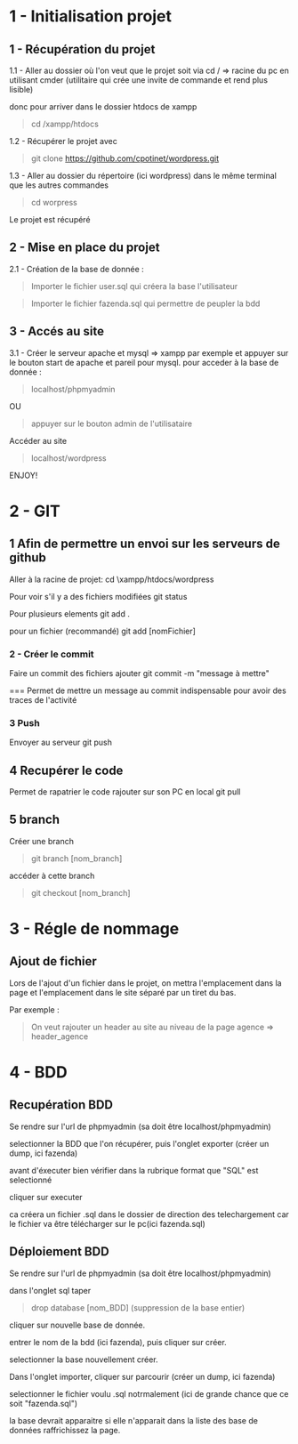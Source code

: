 ﻿# 1 - Initialisation projet

## 1 - Récupération du projet

1.1 - Aller au dossier où l'on veut que le projet soit via
cd / => racine du pc en utilisant cmder (utilitaire qui crée une invite de commande et rend plus lisible)

donc pour arriver dans le dossier htdocs de xampp
>cd /xampp/htdocs

1.2 - Récupérer le projet avec

> git clone https://github.com/cpotinet/wordpress.git

1.3 - Aller au dossier du répertoire (ici wordpress) dans le même terminal que les autres commandes

> cd worpress

Le projet est récupéré

## 2 - Mise en place du projet

2.1 - Création de la base de donnée :

>Importer le fichier user.sql qui créera la base l'utilisateur

>Importer le fichier fazenda.sql qui permettre de peupler la bdd

## 3 - Accés au site

3.1 - Créer le serveur apache et mysql => xampp par exemple et appuyer sur le bouton start de apache et pareil pour mysql.
pour acceder à la base de donnée :

>localhost/phpmyadmin

OU

>appuyer sur le bouton admin de l'utilisataire

Accéder au site

>localhost/wordpress

ENJOY!

# 2 - GIT

## 1 Afin de permettre un envoi sur les serveurs de github

Aller à la racine de projet:
cd \xampp/htdocs/wordpress

Pour voir s'il y a des fichiers modifiées
git status

Pour plusieurs elements
git add . 

pour un fichier (recommandé)
git add [nomFichier]

### 2 - Créer le commit 

Faire un commit des fichiers ajouter
git commit -m "message à mettre"

=== Permet de mettre un message au commit indispensable pour avoir des traces de l'activité

### 3 Push

Envoyer au serveur
git push

## 4 Recupérer le code 

Permet de rapatrier le code rajouter sur son PC en local
git pull

## 5 branch

Créer une branch
> git branch [nom_branch]

accéder à cette branch
>git checkout [nom_branch]

# 3 - Régle de nommage 

## Ajout de fichier 

Lors de l'ajout d'un fichier dans le projet, on mettra l'emplacement dans la page et l'emplacement dans le site séparé par un tiret du bas.

Par exemple : 

>On veut rajouter un header au site au niveau de la page agence => header_agence 

# 4 - BDD 

## Recupération BDD

Se rendre sur l'url de phpmyadmin (sa doit être localhost/phpmyadmin)

selectionner la BDD que l'on récupérer, puis l'onglet exporter (créer un dump, ici fazenda)

avant d'éxecuter bien vérifier dans la rubrique format que "SQL" est selectionné

cliquer sur executer

ca créera un fichier .sql dans le dossier de direction des telechargement car le fichier va être télécharger sur le pc(ici fazenda.sql)
 
## Déploiement BDD

Se rendre sur l'url de phpmyadmin (sa doit être localhost/phpmyadmin)

dans l'onglet sql taper 
>drop database [nom_BDD] (suppression de la base entier)

cliquer sur nouvelle base de donnée.

entrer le nom de la bdd (ici fazenda), puis cliquer sur créer.

selectionner la base nouvellement créer.

Dans l'onglet importer, cliquer sur parcourir (créer un dump, ici fazenda)

selectionner le fichier voulu .sql notrmalement (ici de grande chance que ce soit "fazenda.sql")

la base devrait apparaitre si elle n'apparait dans la liste des base de données raffrichissez la page.








